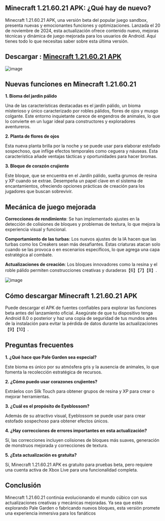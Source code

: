 ## Minecraft 1.21.60.21 APK: ¿Qué hay de nuevo?

Minecraft 1.21.60.21 APK, una versión beta del popular juego sandbox, presenta nuevas y emocionantes funciones y optimizaciones. Lanzada el 20 de noviembre de 2024, esta actualización ofrece contenido nuevo, mejoras técnicas y dinámica de juego mejorada para los usuarios de Android. Aquí tienes todo lo que necesitas saber sobre esta última versión.

## Descargar : [Minecraft 1.21.60.21 APK](https://tinyurl.com/43z5w297)

![image](https://github.com/user-attachments/assets/caf9456c-1da9-4e4b-9342-e1cf15230711)

## Nuevas funciones en Minecraft 1.21.60.21

**1. Bioma del jardín pálido**

Una de las características destacadas es el jardín pálido, un bioma misterioso y único caracterizado por robles pálidos, flores de ojos y musgo colgante. Este entorno inquietante carece de engendros de animales, lo que lo convierte en un lugar ideal para constructores y exploradores aventureros.

**2. Planta de flores de ojos**

Esta nueva planta brilla por la noche y se puede usar para elaborar estofado sospechoso, que inflige efectos temporales como ceguera y náuseas. Esta característica añade ventajas tácticas y oportunidades para hacer bromas.

**3. Bloque de corazón crujiente**

Este bloque, que se encuentra en el Jardín pálido, suelta grumos de resina y XP cuando se extrae. Desempeña un papel clave en el sistema de encantamientos, ofreciendo opciones prácticas de creación para los jugadores que buscan sobrevivir.

## Mecánica de juego mejorada

**Correcciones de rendimiento**: Se han implementado ajustes en la detección de colisiones de bloques y problemas de textura, lo que mejora la experiencia visual y funcional.

**Comportamiento de las turbas**: Los nuevos ajustes de la IA hacen que las turbas como los Creakers sean más desafiantes. Estas criaturas atacan solo cuando se las provoca o en escenarios específicos, lo que agrega una capa estratégica al combate.

**Actualizaciones de creación**: Los bloques innovadores como la resina y el roble pálido permiten construcciones creativas y duraderas【6】【7】【8】.

![image](https://github.com/user-attachments/assets/4ec1faab-d107-4dd9-877c-11013d154f82)

## Cómo descargar Minecraft 1.21.60.21 APK

Puede descargar el APK de fuentes confiables para explorar las funciones beta antes del lanzamiento oficial. Asegúrate de que tu dispositivo tenga Android 8.0 o posterior y haz una copia de seguridad de tus mundos antes de la instalación para evitar la pérdida de datos durante las actualizaciones【9】【10】.

## Preguntas frecuentes

**1. ¿Qué hace que Pale Garden sea especial?**

Este bioma es único por su atmósfera gris y la ausencia de animales, lo que fomenta la recolección estratégica de recursos.

**2. ¿Cómo puedo usar corazones crujientes?**

Extráelos con Silk Touch para obtener grupos de resina y XP para crear o mejorar herramientas.

**3. ¿Cuál es el propósito de Eyeblossom?**

Además de su atractivo visual, Eyeblossom se puede usar para crear estofado sospechoso para obtener efectos únicos.

**4. ¿Hay correcciones de errores importantes en esta actualización?**

Sí, las correcciones incluyen colisiones de bloques más suaves, generación de monstruos mejorada y correcciones de textura.

**5. ¿Esta actualización es gratuita?**

Sí, Minecraft 1.21.60.21 APK es gratuito para pruebas beta, pero requiere una cuenta activa de Xbox Live para una funcionalidad completa.

## Conclusión

Minecraft 1.21.60.21 continúa evolucionando el mundo cúbico con sus actualizaciones creativas y mecánicas mejoradas. Ya sea que estés explorando Pale Garden o fabricando nuevos bloques, esta versión promete una experiencia inmersiva para los fanáticos
